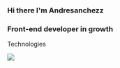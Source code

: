 ### Hi there I'm Andresanchezz
### Front-end developer in growth

Technologies 

 <img align="left" src="https://github-readme-stats.vercel.app/api?username=benyou1969&show_icons=true&theme=react" />




